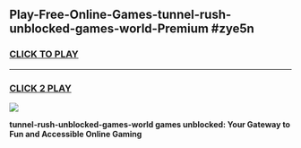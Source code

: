 
## Play-Free-Online-Games-tunnel-rush-unblocked-games-world-Premium #zye5n
<h3>
<a href="https://premium.freeplayer.one?title=tunnel-rush-unblocked-games-world&ref=8M">CLICK TO PLAY</a></h3>
<hr>

<h3>
<a href="https://premium.freeplayer.one?title=tunnel-rush-unblocked-games-world&ref=8M">CLICK 2 PLAY</a>
  
</h3>

<a href="https://premium.freeplayer.one?title=tunnel-rush-unblocked-games-world&ref=8M"><img src="https://clearcache.store/games.png"></a>


**tunnel-rush-unblocked-games-world games unblocked: Your Gateway to Fun and Accessible Online Gaming**
